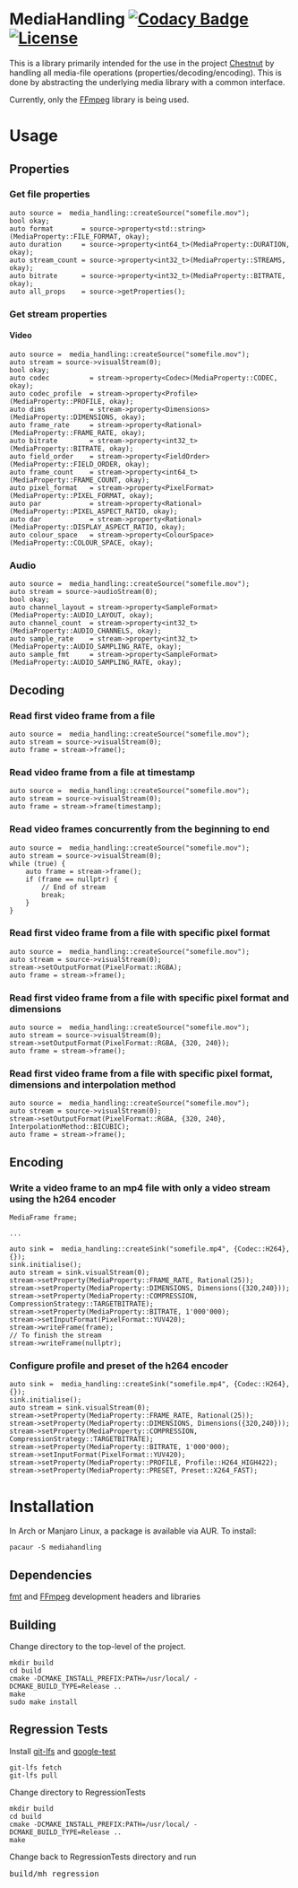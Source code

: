 # MediaHandling [![Codacy Badge](https://api.codacy.com/project/badge/Grade/fd1f6eda59fd4bdbbe54c90bac7300d5)](https://www.codacy.com/manual/jonno85uk/mediahandling?utm_source=github.com&amp;utm_medium=referral&amp;utm_content=jonno85uk/mediahandling&amp;utm_campaign=Badge_Grade)[![License](https://img.shields.io/badge/License-BSD%203--Clause-blue.svg)](https://opensource.org/licenses/BSD-3-Clause)

This is a library primarily intended for the use in the project [Chestnut](https://github.com/jonno85uk/chestnut)
by handling all media-file operations (properties/decoding/encoding).
This is done by abstracting the underlying media library with a common interface.

Currently, only the [FFmpeg](https://ffmpeg.org/) library is being used.

# Usage

## Properties

### Get file properties
    auto source =  media_handling::createSource("somefile.mov");
    bool okay;
    auto format       = source->property<std::string>(MediaProperty::FILE_FORMAT, okay);
    auto duration     = source->property<int64_t>(MediaProperty::DURATION, okay);
    auto stream_count = source->property<int32_t>(MediaProperty::STREAMS, okay);
    auto bitrate      = source->property<int32_t>(MediaProperty::BITRATE, okay);
    auto all_props    = source->getProperties();

### Get stream properties
#### Video
    auto source =  media_handling::createSource("somefile.mov");
    auto stream = source->visualStream(0);
    bool okay;
    auto codec          = stream->property<Codec>(MediaProperty::CODEC, okay);
    auto codec_profile  = stream->property<Profile>(MediaProperty::PROFILE, okay);
    auto dims           = stream->property<Dimensions>(MediaProperty::DIMENSIONS, okay);
    auto frame_rate     = stream->property<Rational>(MediaProperty::FRAME_RATE, okay);
    auto bitrate        = stream->property<int32_t>(MediaProperty::BITRATE, okay);
    auto field_order    = stream->property<FieldOrder>(MediaProperty::FIELD_ORDER, okay);
    auto frame_count    = stream->property<int64_t>(MediaProperty::FRAME_COUNT, okay);
    auto pixel_format   = stream->property<PixelFormat>(MediaProperty::PIXEL_FORMAT, okay);
    auto par            = stream->property<Rational>(MediaProperty::PIXEL_ASPECT_RATIO, okay);
    auto dar            = stream->property<Rational>(MediaProperty::DISPLAY_ASPECT_RATIO, okay);
    auto colour_space   = stream->property<ColourSpace>(MediaProperty::COLOUR_SPACE, okay);
### Audio
    auto source =  media_handling::createSource("somefile.mov");
    auto stream = source->audioStream(0);
    bool okay;
    auto channel_layout = stream->property<SampleFormat>(MediaProperty::AUDIO_LAYOUT, okay);
    auto channel_count  = stream->property<int32_t>(MediaProperty::AUDIO_CHANNELS, okay);
    auto sample_rate    = stream->property<int32_t>(MediaProperty::AUDIO_SAMPLING_RATE, okay);
    auto sample_fmt     = stream->property<SampleFormat>(MediaProperty::AUDIO_SAMPLING_RATE, okay);


## Decoding

### Read first video frame from a file
    auto source =  media_handling::createSource("somefile.mov");
    auto stream = source->visualStream(0);
    auto frame = stream->frame(); 


### Read video frame from a file at timestamp
    auto source =  media_handling::createSource("somefile.mov");
    auto stream = source->visualStream(0);
    auto frame = stream->frame(timestamp); 

### Read video frames concurrently from the beginning to end
    auto source =  media_handling::createSource("somefile.mov");
    auto stream = source->visualStream(0);
    while (true) {
        auto frame = stream->frame(); 
        if (frame == nullptr) {
            // End of stream
            break;
        }
    }

### Read first video frame from a file with specific pixel format
    auto source =  media_handling::createSource("somefile.mov");
    auto stream = source->visualStream(0);
    stream->setOutputFormat(PixelFormat::RGBA);
    auto frame = stream->frame(); 

### Read first video frame from a file with specific pixel format and dimensions
    auto source =  media_handling::createSource("somefile.mov");
    auto stream = source->visualStream(0);
    stream->setOutputFormat(PixelFormat::RGBA, {320, 240});
    auto frame = stream->frame(); 

### Read first video frame from a file with specific pixel format, dimensions and interpolation method
    auto source =  media_handling::createSource("somefile.mov");
    auto stream = source->visualStream(0);
    stream->setOutputFormat(PixelFormat::RGBA, {320, 240}, InterpolationMethod::BICUBIC);
    auto frame = stream->frame(); 

## Encoding

### Write a video frame to an mp4 file with only a video stream using the h264 encoder
    MediaFrame frame;

    ...

    auto sink =  media_handling::createSink("somefile.mp4", {Codec::H264}, {});
    sink.initialise();
    auto stream = sink.visualStream(0);
    stream->setProperty(MediaProperty::FRAME_RATE, Rational(25));
    stream->setProperty(MediaProperty::DIMENSIONS, Dimensions({320,240}));
    stream->setProperty(MediaProperty::COMPRESSION, CompressionStrategy::TARGETBITRATE);
    stream->setProperty(MediaProperty::BITRATE, 1'000'000);
    stream->setInputFormat(PixelFormat::YUV420);
    stream->writeFrame(frame);
    // To finish the stream
    stream->writeFrame(nullptr);

### Configure profile and preset of the h264 encoder
    auto sink =  media_handling::createSink("somefile.mp4", {Codec::H264}, {});
    sink.initialise();
    auto stream = sink.visualStream(0);
    stream->setProperty(MediaProperty::FRAME_RATE, Rational(25));
    stream->setProperty(MediaProperty::DIMENSIONS, Dimensions({320,240}));
    stream->setProperty(MediaProperty::COMPRESSION, CompressionStrategy::TARGETBITRATE);
    stream->setProperty(MediaProperty::BITRATE, 1'000'000);
    stream->setInputFormat(PixelFormat::YUV420);
    stream->setProperty(MediaProperty::PROFILE, Profile::H264_HIGH422);
    stream->setProperty(MediaProperty::PRESET, Preset::X264_FAST);

# Installation

In Arch or Manjaro Linux, a package is available via AUR. To install:
  
<pre><code>pacaur -S mediahandling</code></pre>

## Dependencies

[fmt](https://github.com/fmtlib/fmt) and [FFmpeg](https://ffmpeg.org/) development headers and libraries

## Building

Change directory to the top-level of the project.

<pre><code>mkdir build
cd build
cmake -DCMAKE_INSTALL_PREFIX:PATH=/usr/local/ -DCMAKE_BUILD_TYPE=Release ..
make
sudo make install</code></pre>

## Regression Tests

Install [git-lfs](https://git-lfs.github.com/) and [google-test](https://github.com/google/googletest)
<pre><code>git-lfs fetch
git-lfs pull
</pre></code>

Change directory to RegressionTests
<pre><code>mkdir build
cd build
cmake -DCMAKE_INSTALL_PREFIX:PATH=/usr/local/ -DCMAKE_BUILD_TYPE=Release ..
make</code></pre>

Change back to RegressionTests directory and run

<pre>build/mh_regression</pre>
